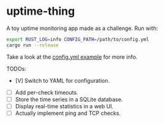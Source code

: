 # uptime-thing

A toy uptime monitoring app made as a challenge. Run with:

```sh
export RUST_LOG=info CONFIG_PATH=/path/to/config.yml
cargo run --release
```

Take a look at the [config.yml example](config.example.yml) for more info.

TODOs:

- [V] Switch to YAML for configuration.
- [ ] Add per-check timeouts.
- [ ] Store the time series in a SQLite database.
- [ ] Display real-time statistics in a web UI.
- [ ] Actually implement ping and TCP checks.

